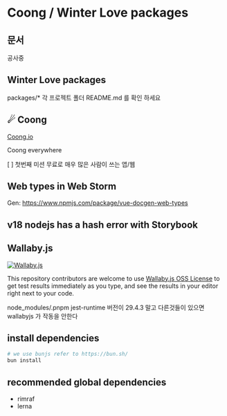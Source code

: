 # Coong / Winter Love packages

## 문서
공사중

## Winter Love packages

packages/* 각 프로젝트 폴더 README.md 를 확인 하세요

## ☄ Coong

[Coong.io](https://coong.io)

Coong everywhere

[ ] 첫번째 미션 무료로 매우 많은 사람이 쓰는 앱/웹

## Web types in Web Storm

Gen: https://www.npmjs.com/package/vue-docgen-web-types


## v18 nodejs has a hash error with Storybook

## Wallaby.js

[![Wallaby.js](https://img.shields.io/badge/wallaby.js-powered-blue.svg?style=for-the-badge&logo=github)](https://wallabyjs.com/oss/)

This repository contributors are welcome to use
[Wallaby.js OSS License](https://wallabyjs.com/oss/) to get
test results immediately as you type, and see the results in
your editor right next to your code.

node_modules/.pnpm jest-runtime 버전이 29.4.3 말고 다른것들이 있으면 wallabyjs 가 작동을 안한다


## install dependencies

```bash
# we use bunjs refer to https://bun.sh/
bun install
```

## recommended global dependencies
- rimraf
- lerna